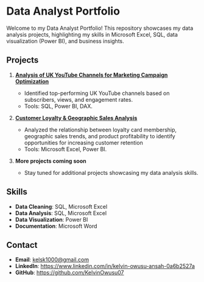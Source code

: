 # Data Analyst Portfolio

Welcome to my Data Analyst Portfolio! This repository showcases my data analysis projects, highlighting my skills in Microsoft Excel, SQL, data visualization (Power BI), and business insights.

## Projects
1. **[Analysis of UK YouTube Channels for Marketing Campaign Optimization](UK-YouTube-Channels-Analysis/README.md)**  
   - Identified top-performing UK YouTube channels based on subscribers, views, and engagement rates.  
   - Tools: SQL, Power BI, DAX.  

2. **[Customer Loyalty & Geographic Sales Analysis](Coffee_shop_sales_analysis/README.md)** 
   - Analyzed the relationship between loyalty card membership, geographic sales trends, and product profitability to identify opportunities for increasing customer retention  
   - Tools: Microsoft Excel, Power BI.

 3. **More projects coming soon** 
    - Stay tuned for additional projects showcasing my data analysis skills.
     
## Skills
- **Data Cleaning**: SQL, Microsoft Excel 
- **Data Analysis**: SQL, Microsoft Excel  
- **Data Visualization**: Power BI 
- **Documentation**: Microsoft Word  

## Contact
- **Email**: kelsk1000@gmail.com  
- **LinkedIn**: https://www.linkedin.com/in/kelvin-owusu-ansah-0a6b2527a  
- **GitHub**: https://github.com/KelvinOwusu07  

